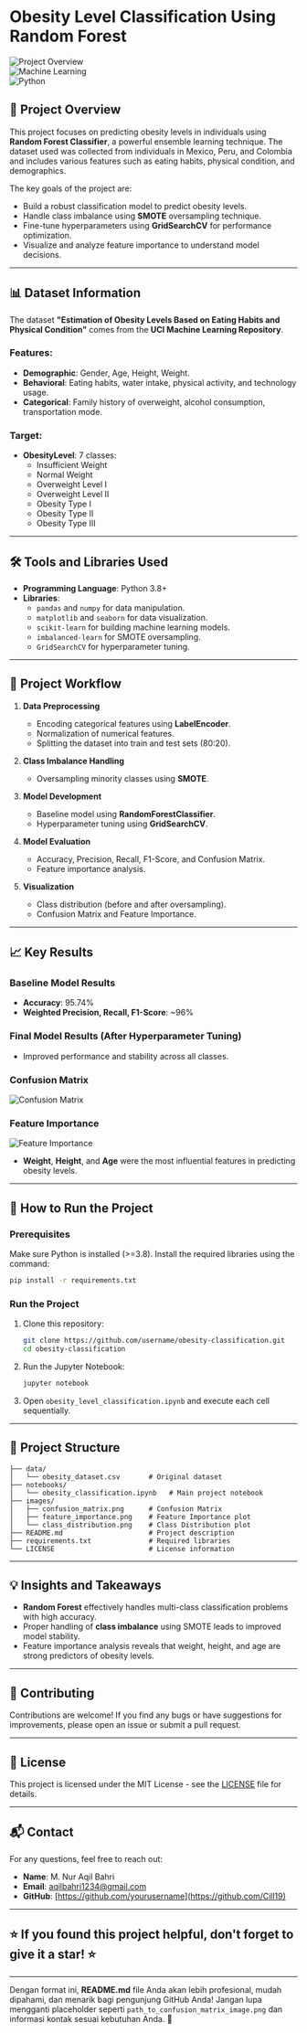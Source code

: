 # **Obesity Level Classification Using Random Forest**

![Project Overview](https://img.shields.io/badge/Project%20Status-Completed-brightgreen)  
![Machine Learning](https://img.shields.io/badge/Machine%20Learning-Random%20Forest-blue)  
![Python](https://img.shields.io/badge/Language-Python%203.8%2B-blue)

## 🎯 **Project Overview**

This project focuses on predicting obesity levels in individuals using **Random Forest Classifier**, a powerful ensemble learning technique. The dataset used was collected from individuals in Mexico, Peru, and Colombia and includes various features such as eating habits, physical condition, and demographics.

The key goals of the project are:
- Build a robust classification model to predict obesity levels.
- Handle class imbalance using **SMOTE** oversampling technique.
- Fine-tune hyperparameters using **GridSearchCV** for performance optimization.
- Visualize and analyze feature importance to understand model decisions.

---

## 📊 **Dataset Information**

The dataset **"Estimation of Obesity Levels Based on Eating Habits and Physical Condition"** comes from the **UCI Machine Learning Repository**.

### **Features**:
- **Demographic**: Gender, Age, Height, Weight.
- **Behavioral**: Eating habits, water intake, physical activity, and technology usage.
- **Categorical**: Family history of overweight, alcohol consumption, transportation mode.

### **Target**:
- **ObesityLevel**: 7 classes:
   - Insufficient Weight  
   - Normal Weight  
   - Overweight Level I  
   - Overweight Level II  
   - Obesity Type I  
   - Obesity Type II  
   - Obesity Type III  

---

## 🛠️ **Tools and Libraries Used**

- **Programming Language**: Python 3.8+
- **Libraries**:
  - `pandas` and `numpy` for data manipulation.
  - `matplotlib` and `seaborn` for data visualization.
  - `scikit-learn` for building machine learning models.
  - `imbalanced-learn` for SMOTE oversampling.
  - `GridSearchCV` for hyperparameter tuning.

---

## 🚀 **Project Workflow**

1. **Data Preprocessing**
   - Encoding categorical features using **LabelEncoder**.
   - Normalization of numerical features.
   - Splitting the dataset into train and test sets (80:20).

2. **Class Imbalance Handling**
   - Oversampling minority classes using **SMOTE**.

3. **Model Development**
   - Baseline model using **RandomForestClassifier**.
   - Hyperparameter tuning using **GridSearchCV**.

4. **Model Evaluation**
   - Accuracy, Precision, Recall, F1-Score, and Confusion Matrix.
   - Feature importance analysis.

5. **Visualization**
   - Class distribution (before and after oversampling).
   - Confusion Matrix and Feature Importance.

---

## 📈 **Key Results**

### **Baseline Model Results**
- **Accuracy**: 95.74%  
- **Weighted Precision, Recall, F1-Score**: ~96%

### **Final Model Results (After Hyperparameter Tuning)**
- Improved performance and stability across all classes.

### **Confusion Matrix**
![Confusion Matrix](path_to_confusion_matrix_image.png)

### **Feature Importance**
![Feature Importance](path_to_feature_importance_image.png)

- **Weight**, **Height**, and **Age** were the most influential features in predicting obesity levels.

---

## 🧩 **How to Run the Project**

### **Prerequisites**
Make sure Python is installed (>=3.8). Install the required libraries using the command:

```bash
pip install -r requirements.txt
```

### **Run the Project**
1. Clone this repository:
   ```bash
   git clone https://github.com/username/obesity-classification.git
   cd obesity-classification
   ```
2. Run the Jupyter Notebook:
   ```bash
   jupyter notebook
   ```
3. Open `obesity_level_classification.ipynb` and execute each cell sequentially.

---

## 📂 **Project Structure**

```
├── data/
│   └── obesity_dataset.csv       # Original dataset
├── notebooks/
│   └── obesity_classification.ipynb   # Main project notebook
├── images/
│   ├── confusion_matrix.png      # Confusion Matrix
│   ├── feature_importance.png    # Feature Importance plot
│   └── class_distribution.png    # Class Distribution plot
├── README.md                     # Project description
├── requirements.txt              # Required libraries
└── LICENSE                       # License information
```

---

## 💡 **Insights and Takeaways**
- **Random Forest** effectively handles multi-class classification problems with high accuracy.
- Proper handling of **class imbalance** using SMOTE leads to improved model stability.
- Feature importance analysis reveals that weight, height, and age are strong predictors of obesity levels.

---

## 🤝 **Contributing**
Contributions are welcome! If you find any bugs or have suggestions for improvements, please open an issue or submit a pull request.

---

## 📜 **License**
This project is licensed under the MIT License - see the [LICENSE](LICENSE) file for details.

---

## 📬 **Contact**
For any questions, feel free to reach out:

- **Name**: M. Nur Aqil Bahri  
- **Email**: aqilbahri1234@gmail.com  
- **GitHub**: [https://github.com/yourusername](https://github.com/Cill19)

---

## ⭐ **If you found this project helpful, don't forget to give it a star!** ⭐

---

Dengan format ini, **README.md** file Anda akan lebih profesional, mudah dipahami, dan menarik bagi pengunjung GitHub Anda! Jangan lupa mengganti placeholder seperti `path_to_confusion_matrix_image.png` dan informasi kontak sesuai kebutuhan Anda. 🚀
